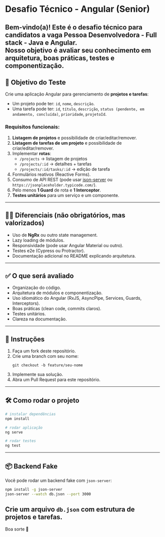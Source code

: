 # Desafio Técnico - Angular (Senior)
Bem-vindo(a)! Este é o desafio técnico para candidatos a vaga **Pessoa Desenvolvedora - Full stack - Java e Angular**.  
Nosso objetivo é avaliar seu conhecimento em **arquitetura, boas práticas, testes e componentização**.
---

## 🎯 Objetivo do Teste
Crie uma aplicação Angular para gerenciamento de **projetos e tarefas**:
- Um projeto pode ter: `id`, `nome`, `descrição`.
- Uma tarefa pode ter: `id`, `título`, `descrição`, `status (pendente, em andamento, concluída)`, `prioridade`, `projetoId`.

### Requisitos funcionais:
1. **Listagem de projetos** e possibilidade de criar/editar/remover.
2. **Listagem de tarefas de um projeto** e possibilidade de criar/editar/remover.
3. Implementar **rotas**:
   - `/projects` → listagem de projetos
   - `/projects/:id` → detalhes + tarefas
   - `/projects/:id/tasks/:id` → edição de tarefa
4. Formulários reativos (Reactive Forms).
5. Consumo de API REST (pode usar [json-server](https://github.com/typicode/json-server) ou `https://jsonplaceholder.typicode.com/`).
6. Pelo menos **1 Guard** de rota e **1 Interceptor**.
7. **Testes unitários** para um serviço e um componente.
---

## 🧑‍💻 Diferenciais (não obrigatórios, mas valorizados)
- Uso de **NgRx** ou outro state management.
- Lazy loading de módulos.
- Responsividade (pode usar Angular Material ou outro).
- Testes e2e (Cypress ou Protractor).
- Documentação adicional no README explicando arquitetura.
---

## ✅ O que será avaliado
- Organização do código.
- Arquitetura de módulos e componentização.
- Uso idiomático do Angular (RxJS, AsyncPipe, Services, Guards, Interceptors).
- Boas práticas (clean code, commits claros).
- Testes unitários.
- Clareza na documentação.
---

## 🚀 Instruções
1. Faça um fork deste repositório.
2. Crie uma branch com seu nome:  
   ```
   git checkout -b feature/seu-nome
   ```
3. Implemente sua solução.
4. Abra um Pull Request para este repositório.
---

## 🛠️ Como rodar o projeto
```bash
# instalar dependências
npm install

# rodar aplicação
ng serve

# rodar testes
ng test
```
---

## 📦 Backend Fake
Você pode rodar um backend fake com `json-server`:
```bash
npm install -g json-server
json-server --watch db.json --port 3000
```
Crie um arquivo `db.json` com estrutura de projetos e tarefas.
---

Boa sorte 🚀  
